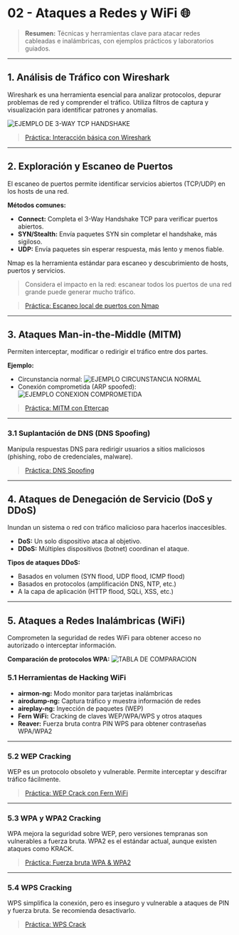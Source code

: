 # 02 - Ataques a Redes y WiFi 🌐

> **Resumen:** Técnicas y herramientas clave para atacar redes cableadas e inalámbricas, con ejemplos prácticos y laboratorios guiados.

---

## 1. Análisis de Tráfico con Wireshark

Wireshark es una herramienta esencial para analizar protocolos, depurar problemas de red y comprender el tráfico. Utiliza filtros de captura y visualización para identificar patrones y anomalías.

![EJEMPLO DE 3-WAY TCP HANDSHAKE](../assets/image38.png)

> [Práctica: Interacción básica con Wireshark](../laboratorio/wireshark-lab.md#laboratorio-1-interaccion-basica)

---

## 2. Exploración y Escaneo de Puertos

El escaneo de puertos permite identificar servicios abiertos (TCP/UDP) en los hosts de una red.

**Métodos comunes:**

- **Connect:** Completa el 3-Way Handshake TCP para verificar puertos abiertos.
- **SYN/Stealth:** Envía paquetes SYN sin completar el handshake, más sigiloso.
- **UDP:** Envía paquetes sin esperar respuesta, más lento y menos fiable.

Nmap es la herramienta estándar para escaneo y descubrimiento de hosts, puertos y servicios.

> Considera el impacto en la red: escanear todos los puertos de una red grande puede generar mucho tráfico.

> [Práctica: Escaneo local de puertos con Nmap](../laboratorio/nmap-lab.md#laboratorio-1-escaneo-local-de-puertos)

---

## 3. Ataques Man-in-the-Middle (MITM)

Permiten interceptar, modificar o redirigir el tráfico entre dos partes.

**Ejemplo:**

- Circunstancia normal:
  ![EJEMPLO CIRCUNSTANCIA NORMAL](../assets/image42.png)
- Conexión comprometida (ARP spoofed):
  ![EJEMPLO CONEXION COMPROMETIDA](../assets/image43.png)

> [Práctica: MITM con Ettercap](../laboratorio/ettercap-lab.md#laboratorio-1-man-in-the-middle)

---

### 3.1 Suplantación de DNS (DNS Spoofing)

Manipula respuestas DNS para redirigir usuarios a sitios maliciosos (phishing, robo de credenciales, malware).

> [Práctica: DNS Spoofing](../laboratorio/ettercap-lab.md#laboratorio-2-dns-spoofing)

---

## 4. Ataques de Denegación de Servicio (DoS y DDoS)

Inundan un sistema o red con tráfico malicioso para hacerlos inaccesibles.

- **DoS:** Un solo dispositivo ataca al objetivo.
- **DDoS:** Múltiples dispositivos (botnet) coordinan el ataque.

**Tipos de ataques DDoS:**

- Basados en volumen (SYN flood, UDP flood, ICMP flood)
- Basados en protocolos (amplificación DNS, NTP, etc.)
- A la capa de aplicación (HTTP flood, SQLi, XSS, etc.)

---

## 5. Ataques a Redes Inalámbricas (WiFi)

Comprometen la seguridad de redes WiFi para obtener acceso no autorizado o interceptar información.

**Comparación de protocolos WPA:**
![TABLA DE COMPARACION](../assets/image54.png)

### 5.1 Herramientas de Hacking WiFi

- **airmon-ng:** Modo monitor para tarjetas inalámbricas
- **airodump-ng:** Captura tráfico y muestra información de redes
- **aireplay-ng:** Inyección de paquetes (WEP)
- **Fern WiFi:** Cracking de claves WEP/WPA/WPS y otros ataques
- **Reaver:** Fuerza bruta contra PIN WPS para obtener contraseñas WPA/WPA2

---

### 5.2 WEP Cracking

WEP es un protocolo obsoleto y vulnerable. Permite interceptar y descifrar tráfico fácilmente.

> [Práctica: WEP Crack con Fern WiFi](../laboratorio/ataques-redes-inalambricas-lab.md#laboratorio-1-fern-wifi-cracker)

---

### 5.3 WPA y WPA2 Cracking

WPA mejora la seguridad sobre WEP, pero versiones tempranas son vulnerables a fuerza bruta. WPA2 es el estándar actual, aunque existen ataques como KRACK.

> [Práctica: Fuerza bruta WPA & WPA2](../laboratorio/ataques-redes-inalambricas-lab.md#laboratorio-2-fuerza-bruta)

---

### 5.4 WPS Cracking

WPS simplifica la conexión, pero es inseguro y vulnerable a ataques de PIN y fuerza bruta. Se recomienda desactivarlo.

> [Práctica: WPS Crack](../laboratorio/ataques-redes-inalambricas-lab.md#laboratorio-3-wps-crack)
